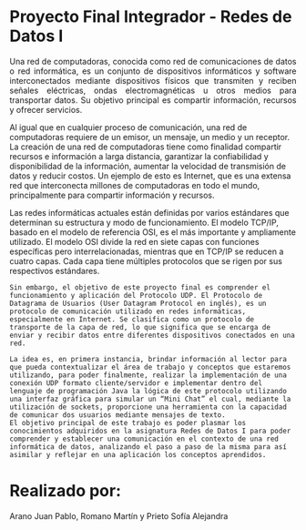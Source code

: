 # Proyecto Final Integrador - Redes de Datos I
<p align="justify">
Una red de computadoras, conocida como red de comunicaciones de datos o red informática, es un conjunto de dispositivos informáticos y software interconectados mediante dispositivos físicos que transmiten y reciben señales eléctricas, ondas electromagnéticas u otros medios para transportar datos. Su objetivo principal es compartir información, recursos y ofrecer servicios.

Al igual que en cualquier proceso de comunicación, una red de computadoras requiere de un emisor, un mensaje, un medio y un receptor. La creación de una red de computadoras tiene como finalidad compartir recursos e información a larga distancia, garantizar la confiabilidad y disponibilidad de la información, aumentar la velocidad de transmisión de datos y reducir costos. Un ejemplo de esto es Internet, que es una extensa red que interconecta millones de computadoras en todo el mundo, principalmente para compartir información y recursos.

Las redes informáticas actuales están definidas por varios estándares que determinan su estructura y modo de funcionamiento. El modelo TCP/IP, basado en el modelo de referencia OSI, es el más importante y ampliamente utilizado. El modelo OSI divide la red en siete capas con funciones específicas pero interrelacionadas, mientras que en TCP/IP se reducen a cuatro capas. Cada capa tiene múltiples protocolos que se rigen por sus respectivos estándares.

	Sin embargo, el objetivo de este proyecto final es comprender el funcionamiento y aplicación del Protocolo UDP. El Protocolo de Datagrama de Usuarios (User Datagram Protocol en inglés), es un protocolo de comunicación utilizado en redes informáticas, especialmente en Internet. Se clasifica como un protocolo de transporte de la capa de red, lo que significa que se encarga de enviar y recibir datos entre diferentes dispositivos conectados en una red.

	La idea es, en primera instancia, brindar información al lector para que pueda contextualizar el área de trabajo y conceptos que estaremos utilizando, para poder finalmente, realizar la implementación de una conexión UDP formato cliente/servidor e implementar dentro del lenguaje de programación Java la lógica de este protocolo utilizando una interfaz gráfica para simular un “Mini Chat” el cual, mediante la utilización de sockets, proporcione una herramienta con la capacidad de comunicar dos usuarios mediante mensajes de texto.
	El objetivo principal de este trabajo es poder plasmar los conocimientos adquiridos en la asignatura Redes de Datos I para poder comprender y establecer una comunicación en el contexto de una red informática de datos, analizando el paso a paso de la misma para así asimilar y reflejar en una aplicación los conceptos aprendidos. 

<p/>

# Realizado por: 
<p align="justify">
Arano Juan Pablo, Romano Martín y Prieto Sofía Alejandra
<p/>

